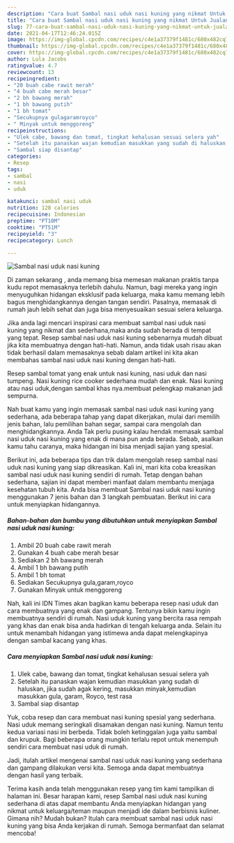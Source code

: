 ```yaml
---
description: "Cara buat Sambal nasi uduk nasi kuning yang nikmat Untuk Jualan"
title: "Cara buat Sambal nasi uduk nasi kuning yang nikmat Untuk Jualan"
slug: 77-cara-buat-sambal-nasi-uduk-nasi-kuning-yang-nikmat-untuk-jualan
date: 2021-04-17T12:46:24.015Z
image: https://img-global.cpcdn.com/recipes/c4e1a37379f1481c/680x482cq70/sambal-nasi-uduk-nasi-kuning-foto-resep-utama.jpg
thumbnail: https://img-global.cpcdn.com/recipes/c4e1a37379f1481c/680x482cq70/sambal-nasi-uduk-nasi-kuning-foto-resep-utama.jpg
cover: https://img-global.cpcdn.com/recipes/c4e1a37379f1481c/680x482cq70/sambal-nasi-uduk-nasi-kuning-foto-resep-utama.jpg
author: Lula Jacobs
ratingvalue: 4.7
reviewcount: 13
recipeingredient:
- "20 buah cabe rawit merah"
- "4 buah cabe merah besar"
- "2 bh bawang merah"
- "1 bh bawang putih"
- "1 bh tomat"
- "Secukupnya gulagaramroyco"
- " Minyak untuk menggoreng"
recipeinstructions:
- "Ulek cabe, bawang dan tomat, tingkat kehalusan sesuai selera yah"
- "Setelah itu panaskan wajan kemudian masukkan yang sudah di haluskan, jika sudah agak kering, masukkan minyak,kemudian masukkan gula, garam, Royco, test rasa"
- "Sambal siap disantap"
categories:
- Resep
tags:
- sambal
- nasi
- uduk

katakunci: sambal nasi uduk 
nutrition: 128 calories
recipecuisine: Indonesian
preptime: "PT10M"
cooktime: "PT51M"
recipeyield: "3"
recipecategory: Lunch

---
```



![Sambal nasi uduk nasi kuning](https://img-global.cpcdn.com/recipes/c4e1a37379f1481c/680x482cq70/sambal-nasi-uduk-nasi-kuning-foto-resep-utama.jpg)

Di zaman  sekarang , anda memang bisa memesan makanan praktis tanpa kudu repot memasaknya terlebih dahulu. Namun, bagi mereka yang ingin menyuguhkan hidangan eksklusif pada keluarga, maka kamu memang lebih bagus menghidangkannya dengan tangan sendiri. Pasalnya, memasak di rumah jauh lebih sehat dan juga bisa menyesuaikan sesuai selera keluarga.

Jika anda lagi mencari inspirasi cara membuat sambal nasi uduk nasi kuning yang nikmat dan sederhana,maka anda sudah berada di tempat yang tepat. Resep sambal nasi uduk nasi kuning  sebenarnya mudah dibuat jika kita membuatnya dengan hati-hati. Namun, anda tidak usah risau akan tidak berhasil dalam memasaknya 
sebab dalam artikel ini kita akan membahas sambal nasi uduk nasi kuning dengan hati-hati.  

Resep sambal tomat yang enak untuk nasi kuning, nasi uduk dan nasi tumpeng. Nasi kuning rice cooker sederhana mudah dan enak. Nasi kuning atau nasi uduk,dengan sambal khas nya.membuat pelengkap makanan jadi sempurna.

Nah buat kamu yang ingin memasak sambal nasi uduk nasi kuning yang sederhana, ada beberapa tahap yang dapat dikerjakan, mulai dari memilih jenis bahan, lalu pemilihan bahan segar, sampai cara mengolah dan menghidangkannya. Anda Tak perlu pusing kalau hendak memasak sambal nasi uduk nasi kuning yang enak di mana pun anda berada. Sebab, asalkan kamu  tahu caranya, maka hidangan ini bisa menjadi sajian yang spesial.

Berikut ini, ada beberapa tips dan trik dalam mengolah resep sambal nasi uduk nasi kuning yang siap dikreasikan. Kali ini, mari kita coba kreasikan sambal nasi uduk nasi kuning sendiri di rumah. Tetap dengan bahan sederhana, sajian ini dapat memberi manfaat dalam membantu menjaga kesehatan tubuh kita. Anda bisa membuat Sambal nasi uduk nasi kuning menggunakan 7 jenis bahan dan 3 langkah pembuatan. Berikut ini cara untuk menyiapkan hidangannya.

<!--inarticleads1-->

##### Bahan-bahan dan bumbu yang dibutuhkan untuk menyiapkan Sambal nasi uduk nasi kuning:

1. Ambil 20 buah cabe rawit merah
1. Gunakan 4 buah cabe merah besar
1. Sediakan 2 bh bawang merah
1. Ambil 1 bh bawang putih
1. Ambil 1 bh tomat
1. Sediakan Secukupnya gula,garam,royco
1. Gunakan  Minyak untuk menggoreng


Nah, kali ini IDN Times akan bagikan kamu beberapa resep nasi uduk dan cara membuatnya yang enak dan gampang. Tentunya bikin kamu ingin membuatnya sendiri di rumah. Nasi uduk kuning yang bercita rasa rempah yang khas dan enak bisa anda hadirkan di tengah keluarga anda. Selain itu untuk menambah hidangan yang istimewa anda dapat melengkapinya dengan sambal kacang yang khas. 

<!--inarticleads2-->

##### Cara menyiapkan Sambal nasi uduk nasi kuning:

1. Ulek cabe, bawang dan tomat, tingkat kehalusan sesuai selera yah
1. Setelah itu panaskan wajan kemudian masukkan yang sudah di haluskan, jika sudah agak kering, masukkan minyak,kemudian masukkan gula, garam, Royco, test rasa
1. Sambal siap disantap


Yuk, coba resep dan cara membuat nasi kuning spesial yang sederhana. Nasi uduk memang seringkali disamakan dengan nasi kuning. Namun tentu kedua variasi nasi ini berbeda. Tidak boleh ketinggalan juga yaitu sambal dan krupuk. Bagi beberapa orang mungkin terlalu repot untuk menempuh sendiri cara membuat nasi uduk di rumah. 

Jadi, itulah artikel mengenai  sambal nasi uduk nasi kuning  yang sederhana dan gampang dilakukan versi kita. Semoga anda dapat membuatnya dengan hasil yang terbaik. 

Terima kasih anda telah menggunakan resep yang tim kami tampilkan di halaman ini. Besar harapan kami, resep  Sambal nasi uduk nasi kuning sederhana di atas dapat membantu Anda menyiapkan hidangan yang nikmat untuk keluarga/teman maupun menjadi ide dalam berbisnis kuliner. Gimana nih? Mudah bukan? Itulah cara membuat sambal nasi uduk nasi kuning yang bisa Anda kerjakan di rumah. Semoga bermanfaat dan selamat mencoba!

